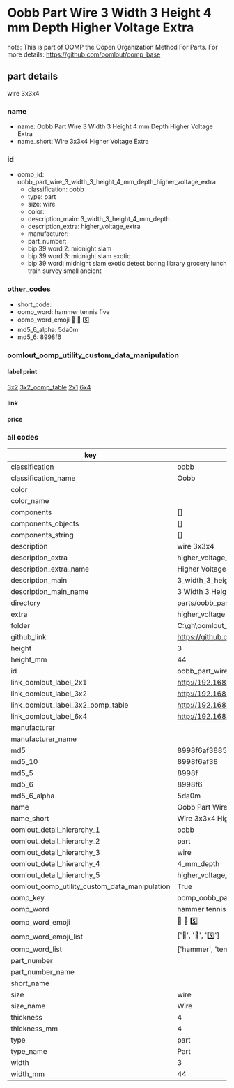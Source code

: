 # Oobb Part Wire 3 Width 3 Height 4 mm Depth Higher Voltage Extra  

note: This is part of OOMP the Oopen Organization Method For Parts. For more details: https://github.com/oomlout/oomp_base

##  part details
  



wire 3x3x4



### name
* name: Oobb Part Wire 3 Width 3 Height 4 mm Depth Higher Voltage Extra
* name_short: Wire 3x3x4 Higher Voltage Extra
### id
* oomp_id: oobb_part_wire_3_width_3_height_4_mm_depth_higher_voltage_extra
  * classification: oobb
  * type: part
  * size: wire
  * color: 
  * description_main: 3_width_3_height_4_mm_depth
  * description_extra: higher_voltage_extra
  * manufacturer: 
  * part_number: 
  * bip 39 word 2: midnight slam
  * bip 39 word 3: midnight slam exotic
  * bip 39 word: midnight slam exotic detect boring library grocery lunch train survey small ancient

### other_codes
* short_code: 
* oomp_word: hammer tennis five
* oomp_word_emoji :hammer: :tennis: :five:
* md5_6_alpha: 5da0m
* md5_6: 8998f6






### oomlout_oomp_utility_custom_data_manipulation
#### label print
[3x2](http://192.168.1.245:1112/?label=oomp%205da0m)
[3x2_oomp_table](http://192.168.1.108:1112/?label=oomp%205da0m)
[2x1](http://192.168.1.242:1112/?label=oomp%205da0m)
[6x4](http://192.168.1.55:1112/?label=oomp%205da0m)    

#### link

                              

#### price







### all codes 
| key | value |  
| --- | --- |  
| classification | oobb |  
| classification_name | Oobb |  
| color |  |  
| color_name |  |  
| components | [] |  
| components_objects | [] |  
| components_string | [] |  
| description | wire 3x3x4 |  
| description_extra | higher_voltage_extra |  
| description_extra_name | Higher Voltage Extra |  
| description_main | 3_width_3_height_4_mm_depth |  
| description_main_name | 3 Width 3 Height 4 mm Depth |  
| directory | parts/oobb_part_wire_3_width_3_height_4_mm_depth_higher_voltage_extra |  
| extra | higher_voltage |  
| folder | C:\gh\oomlout_oobb_version_4_generated_parts\parts\oobb_part_wire_3_width_3_height_4_mm_depth_higher_voltage_extra |  
| github_link | https://github.com/oomlout/oomlout_oomp_part_src/tree/main/parts/oobb_part_wire_3_width_3_height_4_mm_depth_higher_voltage_extra |  
| height | 3 |  
| height_mm | 44 |  
| id | oobb_part_wire_3_width_3_height_4_mm_depth_higher_voltage_extra |  
| link_oomlout_label_2x1 | http://192.168.1.242:1112/?label=oomp%205da0m |  
| link_oomlout_label_3x2 | http://192.168.1.245:1112/?label=oomp%205da0m |  
| link_oomlout_label_3x2_oomp_table | http://192.168.1.108:1112/?label=oomp%205da0m |  
| link_oomlout_label_6x4 | http://192.168.1.55:1112/?label=oomp%205da0m |  
| manufacturer |  |  
| manufacturer_name |  |  
| md5 | 8998f6af38852cda040cf3c6a032c463 |  
| md5_10 | 8998f6af38 |  
| md5_5 | 8998f |  
| md5_6 | 8998f6 |  
| md5_6_alpha | 5da0m |  
| name | Oobb Part Wire 3 Width 3 Height 4 mm Depth Higher Voltage Extra |  
| name_short | Wire 3x3x4 Higher Voltage Extra |  
| oomlout_detail_hierarchy_1 | oobb |  
| oomlout_detail_hierarchy_2 | part |  
| oomlout_detail_hierarchy_3 | wire |  
| oomlout_detail_hierarchy_4 | 4_mm_depth |  
| oomlout_detail_hierarchy_5 | higher_voltage_extra |  
| oomlout_oomp_utility_custom_data_manipulation | True |  
| oomp_key | oomp_oobb_part_wire_3_width_3_height_4_mm_depth_higher_voltage_extra |  
| oomp_word | hammer tennis five |  
| oomp_word_emoji | :hammer: :tennis: :five: |  
| oomp_word_emoji_list | [':hammer:', ':tennis:', ':five:'] |  
| oomp_word_list | ['hammer', 'tennis', 'five'] |  
| part_number |  |  
| part_number_name |  |  
| short_name |  |  
| size | wire |  
| size_name | Wire |  
| thickness | 4 |  
| thickness_mm | 4 |  
| type | part |  
| type_name | Part |  
| width | 3 |  
| width_mm | 44 |  
